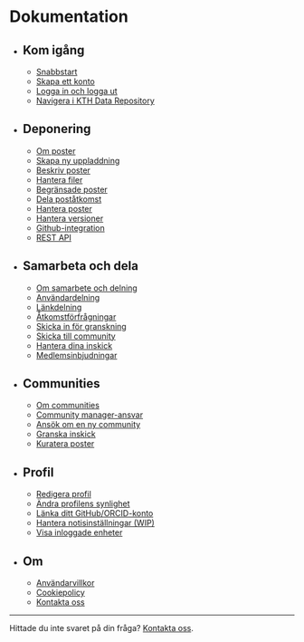 <!-- markdownlint-disable MD007 -->
# Dokumentation

<div class="grid cards" markdown>

- ## Kom igång

    - [Snabbstart](get_started/quick_start.md)
    - [Skapa ett konto](get_started/create_account.md)
    - [Logga in och logga ut](get_started/login_logout.md)
    - [Navigera i KTH Data Repository](get_started/navigating_site.md)

- ## Deponering

    - [Om poster](deposit/about_records.md)
    - [Skapa ny uppladdning](deposit/create_new_upload.md)
    - [Beskriv poster](deposit/describe_records.md)
    - [Hantera filer](deposit/manage_files.md)
    - [Begränsade poster](deposit/restrict_record_access.md)
    - [Dela poståtkomst](deposit/share_record_access.md)
    - [Hantera poster](deposit/manage_records.md)
    - [Hantera versioner](deposit/manage_versions.md)
    - [Github-integration](deposit/github_integration.md)
    - [REST API](deposit/rest_api.md)

- ## Samarbeta och dela

    - [Om samarbete och delning](share/about_share.md)
    - [Användardelning](share/user_sharing.md)
    - [Länkdelning](share/link_sharing.md)
    - [Åtkomstförfrågningar](share/access_requests.md)
    - [Skicka in för granskning](share/submit_for_review.md)
    - [Skicka till community](share/submit_to_community.md)
    - [Hantera dina inskick](share/manage_submissions.md)
    - [Medlemsinbjudningar](share/membership_invitations.md)

- ## Communities

    - [Om communities](communities/about_communities.md)
    - [Community manager-ansvar](communities/community_manager_responsibilities.md)
    - [Ansök om en ny community](communities/apply_new_community.md)
    - [Granska inskick](communities/review_submissions.md)
    - [Kuratera poster](communities/curate_records.md)

- ## Profil

    - [Redigera profil](profile/edit_profile.md)
    - [Ändra profilens synlighet](profile/change_profile_visibility.md)
    - [Länka ditt GitHub/ORCID-konto](profile/link_external_accounts.md)
    - [Hantera notisinställningar (WIP)](#)
    - [Visa inloggade enheter](get_started/viewing-devices.md)

- ## Om

    - [Användarvillkor](terms.md)
    - [Cookiepolicy](cookie-policy.md)
    - [Kontakta oss](https://www.kth.se/om/fakta)

</div>

---

Hittade du inte svaret på din fråga? [Kontakta oss](https://www.kth.se/om/fakta).
